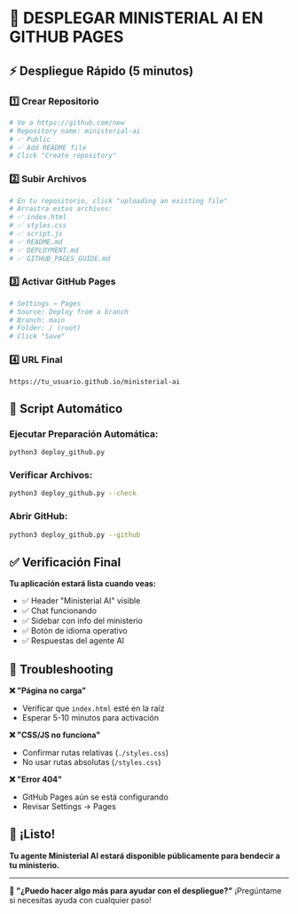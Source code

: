 # 🚀 DESPLEGAR MINISTERIAL AI EN GITHUB PAGES

## ⚡ Despliegue Rápido (5 minutos)

### 1️⃣ Crear Repositorio
```bash
# Ve a https://github.com/new
# Repository name: ministerial-ai
# ✅ Public
# ✅ Add README file
# Click "Create repository"
```

### 2️⃣ Subir Archivos
```bash
# En tu repositorio, click "uploading an existing file"
# Arrastra estos archivos:
# ✅ index.html
# ✅ styles.css
# ✅ script.js
# ✅ README.md
# ✅ DEPLOYMENT.md
# ✅ GITHUB_PAGES_GUIDE.md
```

### 3️⃣ Activar GitHub Pages
```bash
# Settings → Pages
# Source: Deploy from a branch
# Branch: main
# Folder: / (root)
# Click "Save"
```

### 4️⃣ URL Final
```
https://tu_usuario.github.io/ministerial-ai
```

## 🎯 Script Automático

### Ejecutar Preparación Automática:
```bash
python3 deploy_github.py
```

### Verificar Archivos:
```bash
python3 deploy_github.py --check
```

### Abrir GitHub:
```bash
python3 deploy_github.py --github
```

## ✅ Verificación Final

**Tu aplicación estará lista cuando veas:**
- ✅ Header "Ministerial AI" visible
- ✅ Chat funcionando
- ✅ Sidebar con info del ministerio
- ✅ Botón de idioma operativo
- ✅ Respuestas del agente AI

## 🔧 Troubleshooting

**❌ "Página no carga"**
- Verificar que `index.html` esté en la raíz
- Esperar 5-10 minutos para activación

**❌ "CSS/JS no funciona"**
- Confirmar rutas relativas (`./styles.css`)
- No usar rutas absolutas (`/styles.css`)

**❌ "Error 404"**
- GitHub Pages aún se está configurando
- Revisar Settings → Pages

## 🎉 ¡Listo!

**Tu agente Ministerial AI estará disponible públicamente para bendecir a tu ministerio.**

---

**🌟 "¿Puedo hacer algo más para ayudar con el despliegue?"**
¡Pregúntame si necesitas ayuda con cualquier paso!